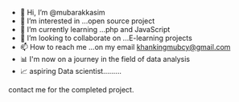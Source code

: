 - 👋 Hi, I’m @mubarakkasim
- 👀 I’m interested in ...open source project
- 🌱 I’m currently learning ...php and JavaScript
- 💞️ I’m looking to collaborate on ...E-learning projects
- 📫 How to reach me ...on my email khankingmubcy@gmail.com
- 📊 I'm now on a journey in the field of data analysis
- 📈 aspiring Data scientist.........
<!---
mubarakkasim/mubarakkasim is a ✨ special ✨ repository because its `README.md` (this file) appears on your GitHub profile.
You can click the Preview link to take a look at your changes.
--->
contact me for the completed project.
